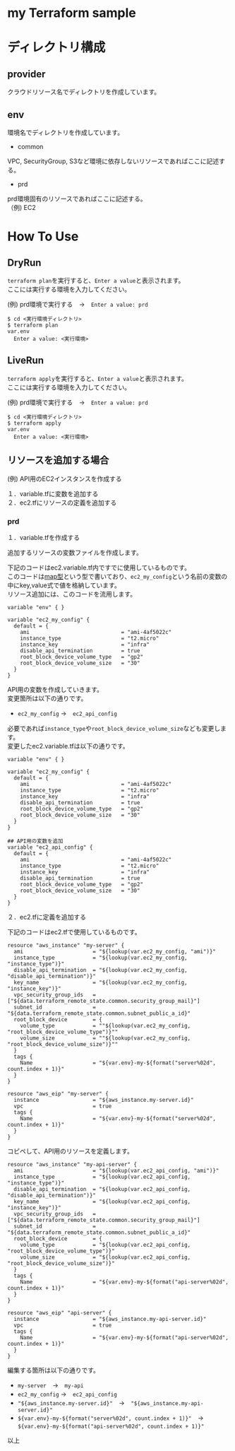 # my Terraform sample

# ディレクトリ構成
## provider

クラウドリソース名でディレクトリを作成しています。

## env

環境名でディレクトリを作成しています。<br>

* common

VPC, SecurityGroup, S3など環境に依存しないリソースであればここに記述する。

* prd

prd環境固有のリソースであればここに記述する。<br>
（例) EC2

# How To Use

## DryRun

`terraform plan`を実行すると、`Enter a value`と表示されます。<br>
ここには実行する環境を入力してください。

(例) prd環境で実行する　→　`Enter a value: prd`

```
$ cd <実行環境ディレクトリ>
$ terraform plan
var.env
  Enter a value: <実行環境>

```

## LiveRun

`terraform apply`を実行すると、`Enter a value`と表示されます。<br>
ここには実行する環境を入力してください。

(例) prd環境で実行する　→　`Enter a value: prd`

```
$ cd <実行環境ディレクトリ>
$ terraform apply
var.env
  Enter a value: <実行環境>
```

## リソースを追加する場合

(例) API用のEC2インスタンスを作成する

１．variable.tfに変数を追加する<br>
２．ec2.tfにリソースの定義を追加する

### prd

１．variable.tfを作成する

追加するリソースの変数ファイルを作成します。<br>

下記のコードはec2.variable.tf内ですでに使用しているものです。<br>
このコードは[map型](https://qiita.com/VTRyo/items/a633eaa3d9049cad0ed5)という型で書いており、`ec2_my_config`という名前の変数の中にkey,value式で値を格納しています。<br>リソース追加には、このコードを流用します。

```
variable "env" { }

variable "ec2_my_config" {
  default = {
    ami                             = "ami-4af5022c"
    instance_type                   = "t2.micro"
    instance_key                    = "infra"
    disable_api_termination         = true
    root_block_device_volume_type   = "gp2"
    root_block_device_volume_size   = "30"
  }
}
```

API用の変数を作成していきます。<br>
変更箇所は以下の通りです。

* `ec2_my_config` →　`ec2_api_config`

必要であれば`instance_type`や`root_block_device_volume_size`なども変更します。<br>
変更したec2.variable.tfは以下の通りです。
```
variable "env" { }

variable "ec2_my_config" {
  default = {
    ami                             = "ami-4af5022c"
    instance_type                   = "t2.micro"
    instance_key                    = "infra"
    disable_api_termination         = true
    root_block_device_volume_type   = "gp2"
    root_block_device_volume_size   = "30"
  }
}

## API用の変数を追加
variable "ec2_api_config" {
  default = {
    ami                             = "ami-4af5022c"
    instance_type                   = "t2.micro"
    instance_key                    = "infra"
    disable_api_termination         = true
    root_block_device_volume_type   = "gp2"
    root_block_device_volume_size   = "30"
  }
}
```

２．ec2.tfに定義を追加する

下記のコードはec2.tfで使用しているものです。<br>

```
resource "aws_instance" "my-server" {
  ami                      = "${lookup(var.ec2_my_config, "ami")}"
  instance_type            = "${lookup(var.ec2_my_config, "instance_type")}"
  disable_api_termination  = "${lookup(var.ec2_my_config, "disable_api_termination")}"
  key_name                 = "${lookup(var.ec2_my_config, "instance_key")}"
  vpc_security_group_ids   = ["${data.terraform_remote_state.common.security_group_mail}"]
  subnet_id                = "${data.terraform_remote_state.common.subnet_public_a_id}"
  root_block_device        = {
    volume_type            = ""${lookup(var.ec2_my_config, "root_block_device_volume_type")}""
    volume_size            = ""${lookup(var.ec2_my_config, "root_block_device_volume_size")}""
  }
  tags {
    Name                   = "${var.env}-my-${format("server%02d", count.index + 1)}"
  }
}

resource "aws_eip" "my-server" {
  instance                 = "${aws_instance.my-server.id}"
  vpc                      = true
  tags {
    Name                   = "${var.env}-my-${format("server%02d", count.index + 1)}"
  }
}
```

コピペして、API用のリソースを定義します。
```
resource "aws_instance" "my-api-server" {
  ami                      = "${lookup(var.ec2_api_config, "ami")}"
  instance_type            = "${lookup(var.ec2_api_config, "instance_type")}"
  disable_api_termination  = "${lookup(var.ec2_api_config, "disable_api_termination")}"
  key_name                 = "${lookup(var.ec2_api_config, "instance_key")}"
  vpc_security_group_ids   = ["${data.terraform_remote_state.common.security_group_mail}"]
  subnet_id                = "${data.terraform_remote_state.common.subnet_public_a_id}"
  root_block_device        = {
    volume_type            = "${lookup(var.ec2_api_config, "root_block_device_volume_type")}"
    volume_size            = "${lookup(var.ec2_api_config, "root_block_device_volume_size")}"
  }
  tags {
    Name                   = "${var.env}-my-${format("api-server%02d", count.index + 1)}"
  }
}

resource "aws_eip" "api-server" {
  instance                 = "${aws_instance.my-api-server.id}"
  vpc                      = true
  tags {
    Name                   = "${var.env}-my-${format("api-server%02d", count.index + 1)}"
  }
}

```

編集する箇所は以下の通りです。
* `my-server`　→　`my-api`
* `ec2_my_config` →　`ec2_api_config`
* `"${aws_instance.my-server.id}"`　→　`"${aws_instance.my-api-server.id}"`
* `${var.env}-my-${format("server%02d", count.index + 1)}"`　→　`${var.env}-my-${format("api-server%02d", count.index + 1)}"`

以上
